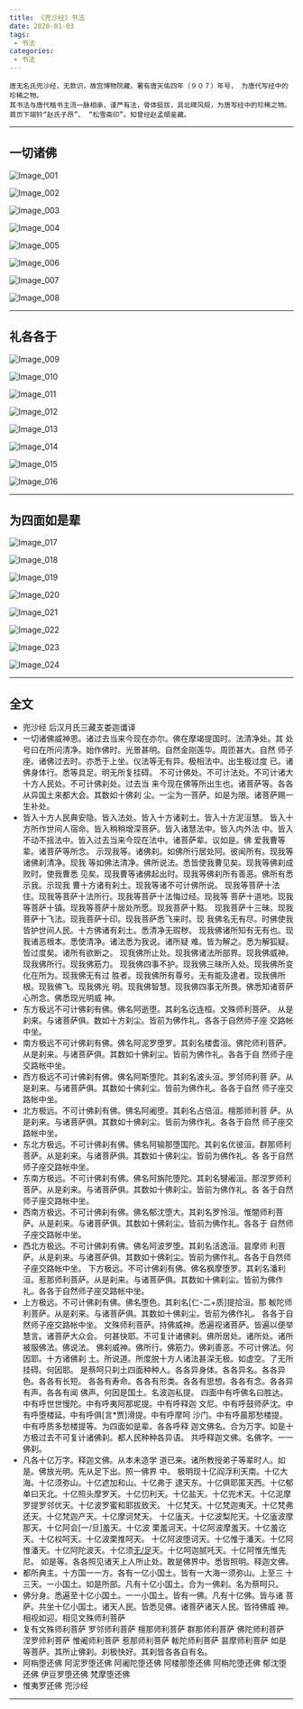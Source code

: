 ```yaml
---
title: 《兜沙经》书法
date: 2020-01-03
tags:
 - 书法
categories:
 - 书法
---
```


<Boxx/>

```
唐无名氏兜沙经，无款识，故宫博物院藏，署有唐天佑四年（９０７）年号， 为唐代写经中的珍稀之物。
其书法与唐代楷书主流一脉相承，谨严有法，骨体挺拔，具北碑风规，为唐写经中的珍稀之物。
首页下端钤“赵氏子昂”、 “松雪斋印”。知曾经赵孟頫鉴藏。

```

---

## 一切诸佛

![Image_001]( https://gitcode.net/xu180/document/-/raw/master/imgs/shufa/doushajing/Image_001.jpg )

![Image_002]( https://gitcode.net/xu180/document/-/raw/master/imgs/shufa/doushajing/Image_002.jpg )

![Image_003]( https://gitcode.net/xu180/document/-/raw/master/imgs/shufa/doushajing/Image_003.jpg )

![Image_004]( https://gitcode.net/xu180/document/-/raw/master/imgs/shufa/doushajing/Image_004.jpg )

![Image_005]( https://gitcode.net/xu180/document/-/raw/master/imgs/shufa/doushajing/Image_005.jpg )

![Image_006]( https://gitcode.net/xu180/document/-/raw/master/imgs/shufa/doushajing/Image_006.jpg )

![Image_007]( https://gitcode.net/xu180/document/-/raw/master/imgs/shufa/doushajing/Image_007.jpg )

![Image_008]( https://gitcode.net/xu180/document/-/raw/master/imgs/shufa/doushajing/Image_008.jpg )

---

## 礼各各于

![Image_009]( https://gitcode.net/xu180/document/-/raw/master/imgs/shufa/doushajing/Image_009.jpg )

![Image_010]( https://gitcode.net/xu180/document/-/raw/master/imgs/shufa/doushajing/Image_010.jpg )

![Image_011]( https://gitcode.net/xu180/document/-/raw/master/imgs/shufa/doushajing/Image_011.jpg )

![Image_012]( https://gitcode.net/xu180/document/-/raw/master/imgs/shufa/doushajing/Image_012.jpg )

![Image_013]( https://gitcode.net/xu180/document/-/raw/master/imgs/shufa/doushajing/Image_013.jpg )

![Image_014]( https://gitcode.net/xu180/document/-/raw/master/imgs/shufa/doushajing/Image_014.jpg )

![Image_015]( https://gitcode.net/xu180/document/-/raw/master/imgs/shufa/doushajing/Image_015.jpg )

![Image_016]( https://gitcode.net/xu180/document/-/raw/master/imgs/shufa/doushajing/Image_016.jpg )

---

## 为四面如是辈

![Image_017]( https://gitcode.net/xu180/document/-/raw/master/imgs/shufa/doushajing/Image_017.jpg )

![Image_018]( https://gitcode.net/xu180/document/-/raw/master/imgs/shufa/doushajing/Image_018.jpg )

![Image_019]( https://gitcode.net/xu180/document/-/raw/master/imgs/shufa/doushajing/Image_019.jpg )

![Image_020]( https://gitcode.net/xu180/document/-/raw/master/imgs/shufa/doushajing/Image_020.jpg )

![Image_021]( https://gitcode.net/xu180/document/-/raw/master/imgs/shufa/doushajing/Image_021.jpg )

![Image_022]( https://gitcode.net/xu180/document/-/raw/master/imgs/shufa/doushajing/Image_022.jpg )

![Image_023]( https://gitcode.net/xu180/document/-/raw/master/imgs/shufa/doushajing/Image_023.jpg )

![Image_024]( https://gitcode.net/xu180/document/-/raw/master/imgs/shufa/doushajing/Image_024.jpg )

---


## 全文

- 兜沙经 后汉月氏三藏支娄迦谶译
- 一切诸佛威神恩。诸过去当来今现在亦尔。佛在摩竭提国时。法清净处。其 处号曰在所问清净。始作佛时。光景甚明。自然金刚莲华。周匝甚大。自然 师子座。诸佛过去时。亦悉于上坐。仪法等无有异。极相法中。出生极过度 已。诸佛身体行。悉等具足。明无所复挂碍。 不可计佛处。不可计法处。不可计诸大十方人民处。不可计佛刹处。过去当 来今现在佛等所出生也。诸菩萨等。各各从异国土来都大会。其数如十佛刹 尘。一尘为一菩萨。如是为限。诸菩萨赐一生补处。
- 皆入十方人民典安隐。皆入法处。皆入十方诸刹土。皆入十方泥洹慧。 皆入十方所作世间人宿命。皆入稍稍增深菩萨。皆入诸慧法中。皆入内外法 中。皆入不动不摇法中。皆入过去当来今现在法中。诸菩萨辈。议如是。佛 爱我曹等辈。诸菩萨等所念。 示现我等。诸佛刹。如佛所行居处阿。彼闻所有。现我等诸佛刹清净。现我 等如佛法清净。佛所说法。悉皆使我曹见矣。现我等佛刹成败时。使我曹悉 见矣。现我曹等诸佛起出时。现我等佛刹所有善恶。佛所有悉示我。示现我 曹十方诸有刹土。现我等诸不可计佛所说。 现我等菩萨十法住。现我等菩萨十法所行。现我等菩萨十法悔过经。现我等 菩萨十道地。现我等菩萨十镇。现我等菩萨十居处所愿。现我菩萨十黠。 现我菩萨十三昧。现我菩萨十飞法。现我菩萨十印。现我菩萨悉飞来时。现 我佛名无有尽。时佛使我皆护世间人民。十方佛诸有刹土。悉清净无瑕秽。 现我佛诸所知有无有也。现我诸恶根本。悉使清净。诸法悉为我说。诸所疑 难。皆为解之。悉为解狐疑。皆过度矣。诸所有欲断之。 现我佛所止处。现我佛诸法所部界。现我佛威神。现我佛所行。现我佛筋力。 现我佛四事不护。现我佛三昧所入处。现我佛所变化在所为。现我佛无有过 胜者。现我佛所有尊号。无有能及逮者。现我佛所根。现我佛飞。现我佛光 明。现我佛智慧。现我佛四事无所畏。佛悉知诸菩萨心所念。佛悉现光明威 神。
- 东方极远不可计佛刹有佛。佛名阿逝堕。其刹名讫连桓。文殊师利菩萨。 从是刹来。与诸菩萨俱。数如十方刹尘。皆前为佛作礼。各各于自然师子座 交路帐中坐。
- 南方极远不可计佛刹有佛。佛名阿泥罗堕罗。其刹名楼耆洹。佛陀师利菩萨。从是刹来。与诸菩萨俱。其数如十佛刹尘。皆前为佛作礼。各各于自 然师子座交路帐中坐。
- 西方极远不可计佛刹有佛。佛名阿斯堕陀。其刹名波头洹。罗邻师利菩 萨。从是刹来。与诸菩萨俱。其数如十佛刹尘。皆前为佛作礼。各各于自然 师子座交路帐中坐。
- 北方极远。不可计佛刹有佛。佛名阿阇堕。其刹名占倍洹。檀那师利菩 萨。从是刹来。与诸菩萨俱。其数如十佛刹尘。皆前为佛作礼。各各于自然 师子座交路帐中坐。
- 东北方极远。不可计佛刹有佛。佛名阿输那堕国陀。其刹名优彼洹。群那师利菩萨。从是刹来。与诸菩萨俱。其数如十佛刹尘。皆前为佛作礼。各 各于自然师子座交路帐中坐。
- 东南方极远。不可计佛刹有佛。佛名阿旃陀堕陀。其刹名犍阇洹。那涅罗师利菩萨。从是刹来。与诸菩萨俱。其数如十佛刹尘。皆前为佛作礼。各 各于自然师子座交路帐中坐。
- 西南方极远。不可计佛刹有佛。佛名郁沈堕大。其刹名罗怜洹。惟闇师利菩萨。从是刹来。与诸菩萨俱。其数如十佛刹尘。皆前为佛作礼。各各于 自然师子座交路帐中坐。
- 西北方极远。不可计佛刹有佛。佛名阿波罗堕。其刹名活逸洹。昙摩师 利菩萨。从是刹来。与诸菩萨俱。其数如十佛刹尘。皆前为佛作礼。各各于自然师子座交路帐中坐。 下方极远。不可计佛刹有佛。佛名枫摩堕罗。其刹名潘利洹。惹那师利菩萨。从是刹来。与诸菩萨俱。其数如十佛刹尘。皆前为佛作礼。各各于自然师子座交路帐中坐。
- 上方极远。不可计佛刹有佛。佛名堕色。其刹名[仁-二+质]提拾洹。那 軷陀师利菩萨。从是刹来。与诸菩萨俱。其数如十佛刹尘。皆前为佛作礼。 各各于自然师子座交路帐中坐。 文殊师利菩萨。持佛威神。悉遍视诸菩萨。皆遍以便举慧言。诸菩萨大众会。 何甚快耶。不可复计诸佛刹。佛所居处。诸所处。诸所被服佛法。佛说法。 佛刹威神。佛所行。佛筋力。佛刹善恶。不可计佛法。何因耶。十方诸佛刹 土。所说道。所度脱十方人诸法甚深无极。如虚空。了无所挂碍。何因耶。 是蔡呵只刹土四面种种人。各各异身体。各各异名。各各异色。各各有长短。 各各有寿命。各各有形类。各各有思想。各各有念。各各异有声。各各有闻 佛声。何因是国土。名波迦私提。 四面中有呼佛名曰胜达。中有呼世世慢陀。中有呼夷阿那坭提。中有呼释迦 文尼。中有呼鼓师萨沈。中有呼堕楼延。中有呼俱[言*贾]滑提。中有呼摩呵 沙门。中有呼晨那愁楼提。中有呼质多愁楼提等。为四面如是辈。各各呼释 迦文佛名。合为万字。如是十方极过去不可复计诸佛刹。都人民种种各异语。 共呼释迦文佛。名佛字。一一佛刹。
- 凡各十亿万字。释迦文佛。从本未造学 道已来。诸所教授弟子等辈时人。如是。佛放光明。先从足下出。照一佛界 中。 极明现十亿阎浮利天南。十亿大海。十亿须弥山。十亿遮加和山。十亿弗于 逮天东。十亿俱耶匿天西。十亿郁单曰天北。十亿照头摩罗天。十亿忉利天。十亿盐天。十亿兜术天。十亿泥摩罗提罗邻优天。十亿波罗蜜和耶拔致天。 十亿梵天。十亿梵迦夷天。十亿梵弗还天。十亿梵迦产天。十亿摩诃梵天。 十亿廅天。十亿波梨陀天。十亿廅波摩那天。十亿阿会[一/旦]羞天。十亿波 栗羞诃天。十亿阿波摩羞天。十亿羞讫天。十亿权呵天。十亿波栗推呵天。 十亿阿波堕诃天。十亿惟于潘天。十亿阿惟潘天。十亿阿陀波天。十亿须[无/足](音武)天。十亿呵迦腻吒天。十亿阿惟先惟先尼。 如是等。各各照见诸天上人所止处。敢是佛界中。悉皆照明。释迦文佛。
- 都所典主。十方国一一方。各有一亿小国土。皆有一大海一须弥山。上至三 十三天。一小国土。如是所部。凡有十亿小国土。合为一佛刹。名为蔡呵只。
- 佛分身。悉遍至十亿小国土。一一小国土。皆有一佛。凡有十亿佛。皆与诸 菩萨。共坐十亿小国土。诸天人民。皆悉见佛。诸菩萨诸天人民。皆持佛威 神。相视如迎。相见文殊师利菩萨
- 复有文殊师利菩萨 罗邻师利菩萨 檀那师利菩萨 群那师利菩萨 佛陀师利菩萨 涅罗师利菩萨 惟阇师利菩萨 惹那师利菩萨 軷陀师利菩萨 昙摩师利菩萨 如是等菩萨。其所止佛刹。刹极快好。其刹皆各各自有名。 
- 阿栴堕还佛 阿泥罗堕还佛 阿阇陀堕还佛 阿楼那堕还佛 阿栴陀堕还佛 郁沈堕还佛 伊豆罗堕还佛 梵摩堕还佛
- 惟夷罗还佛 兜沙经

---

